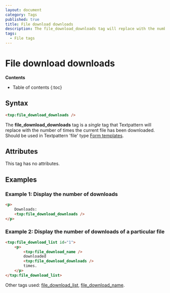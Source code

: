 ```yaml
---
layout: document
category: Tags
published: true
title: File download downloads
description: The file_download_downloads tag will replace with the number of times the current file has been downloaded.
tags:
  - File tags
---
```


# File download downloads

**Contents**

* Table of contents
{:toc}

## Syntax

~~~ html
<txp:file_download_downloads />
~~~

The **file_download_downloads** tag is a *single* tag that Textpattern will replace with the number of times the current file has been downloaded. Should be used in Textpattern 'file' type [Form templates](/themes/form-templates-explained).

## Attributes

This tag has no attributes.

## Examples

### Example 1: Display the number of downloads

~~~ html
<p>
    Downloads:
    <txp:file_download_downloads />
</p>
~~~

### Example 2: Display the number of downloads of a particular file

~~~ html
<txp:file_download_list id="1">
    <p>
        <txp:file_download_name />
        downloaded
        <txp:file_download_downloads />
        times.
    </p>
</txp:file_download_list>
~~~

Other tags used: [file_download_list](/tags/file_download_list), [file_download_name](/tags/file_download_name).
